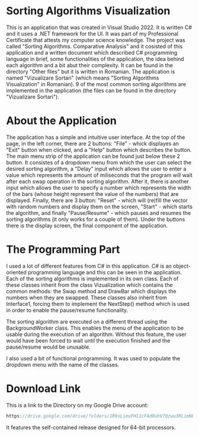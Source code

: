 # Sorting Algorithms Visualization

This is an application that was created in Visual Studio 2022. It is written C# and it uses a .NET framework for the UI. It was part of my Professional Certificate that attests my computer science knowledge. The project was called "Sorting Algorithms. Comparative Analysis" and it cosisted of this application and a written document which described C# programming language in brief, some functionalities of the application, the idea behind each algorithm and a bit abut their complexity. It can be found in the directory "Other files" but it is written in Romanian. The application is named "Vizualizare Sortari" (which means "Sorting Algorithms Visualization" in Romanian). 9 of the most common sorting algorithms are implemented in the application (the files can be found in the directory "Vizualizare Sortari").

# About the Application

The application has a simple and intuitive user interface. At the top of the page, in the left corner, there are 2 buttons: "File" - whick displayes an "Exit" button when clicked, and a "Help" button which describes the button. The main menu strip of the application can be found just below these 2 button. It consistes of a dropdown menu from which the user can select the desired sorting algorithm, a "Delay" input which allows the user to enter a value which represents the amount of miliseconds that the program will wait after each swap operation in the sorting algorithm. After it, there is another input which allows the user to specify a number which represents the width of the bars (whose height represent the value of the numbers) that are displayed. Finally, there are 3 button: "Reset" - which will (re)fill the vector with random numbers and display them on the screen, "Start" - which starts the algorithm, and finally "Pause/Resume" - which pauses and resumes the sorting algorithms (it only works for a couple of them). Under the buttons there is the display screen, the final component of the application.

# The Programming Part

I used a lot of different features from C# in this application. C# is an object-oriented programming language and this can be seen in the application. Each of the sorting algorithms is implemented in its own class. Each of these classes inherit from the class Vizualization which contains the common methods: the Swap method and DrawBar which displays the numbers when they are swapped. These classes also inherit from Interface1, forcing them to implement the NextStep() method which is used in order to enable the pause/resume functionality.

The sorting algorithm are executed on a different thread using the BackgroundWorker class. This enables the menu of the application to be usable during the execution of an algorithm. Without this feature, the user would have been forced to wait until the execution finished and the pause/resume would be unusable.

I also used a bit of functional programming. It was used to populate the dropdown menu with the name of the classes.

# Download Link

This is a link to the Directory on my Google Drive account:

```js
https://drive.google.com/drive/folders/1R9sLieuFH11cFAd0uhV7Qzwu3RLimNBm?usp=share_link
```

It features the self-contained release designed for 64-bit processors.
